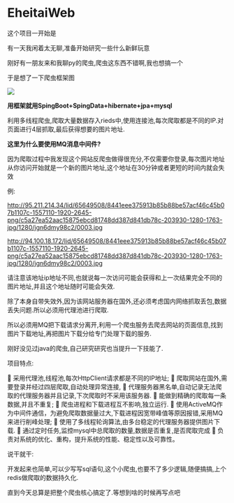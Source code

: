 # **EheitaiWeb**

这个项目一开始是

有一天我闲着太无聊,准备开始研究一些什么新鲜玩意

刚好有一朋友来和我聊py的爬虫,爬虫这东西不错啊,我也想搞一个

于是想了一下爬虫框架图

![](https://github.com/XHXJ/EheitaiWeb/blob/master/spingboot_ehentai_web/img/%E7%88%AC%E8%99%AB.bmp)



**用框架就用SpingBoot+SpingData+hibernate+jpa+mysql**

利用多线程爬虫,爬取大量数据存入rieds中,使用连接池,每次爬取都是不同的IP.对页面进行4层抓取,最后获得想要的图片地址.

**这里为什么要使用MQ消息中间件?**

因为爬取过程中我发现这个网站反爬虫做得很充分,不仅需要你登录,每次图片地址从你访问开始就是一个新的图片地址,这个地址在30分钟或者更短的时间内就会失效

例:

http://95.211.214.34/lid/65649508/8441eee375913b85b88be57acf46c45b07b1107c-1557110-1920-2645-png/c5a27ea52aac15875ebcd81748dd387d841db78c-203930-1280-1763-jpg/1280/jgn6dmy98c2/0003.jpg

http://94.100.18.172/lid/65649508/8441eee375913b85b88be57acf46c45b07b1107c-1557110-1920-2645-png/c5a27ea52aac15875ebcd81748dd387d841db78c-203930-1280-1763-jpg/1280/jgn6dmy98c2/0003.jpg

请注意该地址ip地址不同,也就说每一次访问可能会获得和上一次结果完全不同的图片地址,并且这个地址随时可能会失效.

除了本身自带失效外,因为该网站服务器在国外,还必须考虑国内网络抓取丢包,数据丢失问题.所以必须用代理池进行爬取.

所以必须用MQ把下载请求分离开,利用一个爬虫服务去爬去网站的页面信息,找到图片下载地址,再把图片下载分给专门处理下载的服务.





刚好没见过java的爬虫,自己研究研究也当提升一下技能了.

项目特点:

	采用代理池,线程池,每次HttpClient请求都是不同的IP地址;
	爬取网站在国外,需要登录并经过四层爬取,自动处理异常连接,
	代理服务器黑名单,自动记录无法爬取的代理服务器并且记录,下次爬取时不采用该服务器.
	能做到精确的爬取每一条数据,并且不重复;
	爬虫进程和下载进程互不影响,独立运行.
	使用ActiveMQ作为中间件通信，为避免爬取数据量过大,下载进程因宽带峰值等原因报错,采用MQ来进行削峰处理;
	使用了多线程轮询算法,由多台稳定的代理服务器提供图片下载.
	通过定时任务,监控mysql中总爬取的数量,数据是否重复,是否爬取完成
	负责对系统的优化、重构，提升系统的性能、稳定性以及可靠性。




说干就干:

开发起来也简单,可以少写写sql语句,这个小爬虫,也要不了多少逻辑,随便搞搞,上个redis做爬取的数据持久化.





直到今天总算是把整个爬虫核心搞定了.等想到啥的时候再写点吧
